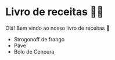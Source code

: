 # Livro de receitas :man_cook:

Olá! Bem vindo ao nosso livro de receitas :wave:

- Strogonoff de frango
- Pave
- Bolo de Cenoura